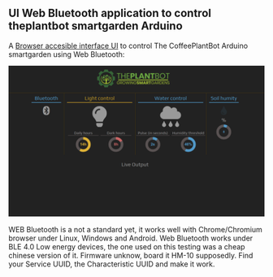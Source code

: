 UI Web Bluetooth application to control theplantbot smartgarden Arduino
---------------------
A [Browser accesible interface UI](https://theplantbot.com/bt2.html) to control The CoffeePlantBot Arduino smartgarden using Web Bluetooth:



![Alt text](/BT-UI.png?raw=true "Title")

WEB Bluetooth is a not a standard yet, it works well with Chrome/Chromium browser under Linux, Windows and Android. Web Bluetooth works under BLE 4.0 Low energy devices, the one used on this testing was a cheap chinese version of it. Firmware unknow, board it HM-10 supposedly. Find your Service UUID, the Characteristic UUID and make it work.

